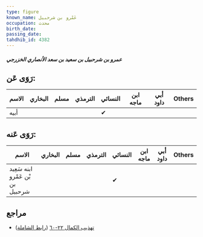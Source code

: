 ```yaml
---
type: figure
known_name: عَمْرو بن شرحبيل
occupation: محدث
birth_date:
passing_date:
tahdhib_id: 4382
---
```

##### عمرو بن شرحبيل بن سعيد بن سعد الأنصاري الخزرجي

## رَوَى عَن:
| الاسم | البخاري | مسلم | الترمذي | النسائي | ابن ماجه | أبي داود | Others |
| ----- | ------- | ---- | ------- | ------- | -------- | -------- | ------ |
| أبيه  |         |      |         | ✔       |          |          |        |
## رَوَى عَنه:
| الاسم                            | البخاري | مسلم | الترمذي | النسائي | ابن ماجه | أبي داود | Others |
| -------------------------------- | ------- | ---- | ------- | ------- | -------- | -------- | ------ |
| ابنه سَعِيد بْن عَمْرو بن شرحبيل |         |      |         | ✔       |          |          |        |
## مراجع
- [تهذيب الكمال ٢٢-٦٠](obsidian://open?vault=Tahdhib-al-Kamal&file=Figures/٤٣٨٢-عمرو%20بن%20شرحبيل%20بن%20سعيد%20بن%20سعد%20الأنصاري%20الخزرجي) ([رابط الشاملة](https://shamela.ws/book/3722/11313))